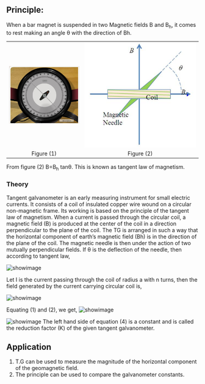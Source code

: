 

## Principle: 
When a bar magnet is suspended in two Magnetic fields B and B<sub>h</sub>, it comes to rest making an angle θ with the direction of Bh.

<table border=0>
<tr><td align="center"> <img src="./images/compass.jpg" width="250">
</td>
<td align="center"><img src="./images/tg.jpg"></td>
</tr>
</tr>
<td align="center"> Figure (1)
</td>
<td align="center">Figure (2)</td>
</tr>
</table>

From figure (2) B=B<sub>h</sub> tanθ. This is known as tangent law of magnetism.

<h3>Theory</h3>

Tangent galvanometer is an early measuring instrument for small electric currents. It consists of a coil of insulated copper wire wound on a circular non-magnetic frame. Its working is based on the principle of the tangent law of magnetism. When a current is passed through the circular coil, a magnetic field (B) is produced at the center of the coil in a direction perpendicular to the plane of the coil. The TG is arranged in such a way that the horizontal component of earth’s magnetic field (Bh) is in the direction of the plane of the coil. The magnetic needle is then under the action of two mutually perpendicular fields. If θ is the deflection of the needle, then according to tangent law,

![showimage](https://github.com/user-attachments/assets/7fbb50c7-ae10-43f4-9119-04ca0d090aa5)

Let I is the current passing through the coil of radius a with n turns, then the field generated by the current carrying circular coil is,

![showimage](https://github.com/user-attachments/assets/9dc84d4c-c5c4-4525-953d-f9f56a07661f)

Equating (1) and (2), we get,
![showimage](https://github.com/user-attachments/assets/b985f237-41b1-4855-91fb-1aee00063ccf)

![showimage](https://github.com/user-attachments/assets/cd791196-6921-4ad2-9e42-f108636fbaf4)
The left hand side of equation (4) is a constant and is called the reduction factor (K) of the given tangent galvanometer.


## Application

 1. T.G can be used to measure the magnitude of the horizontal component of the geomagnetic field.
 2. The principle can be used to compare the galvanometer constants.
